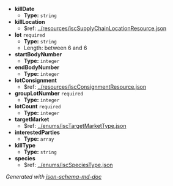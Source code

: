  - <b id="#/properties/killDate">killDate</b>
	 - **Type:** `string`
 - <b id="#/properties/killLocation">killLocation</b>
	 - &#36;ref: [../resources/iscSupplyChainLocationResource.json](#..resourcesiscsupplychainlocationresource.json)
 - <b id="#/properties/lot">lot</b> `required`
	 - **Type:** `string`
	 - Length: between 6 and 6
 - <b id="#/properties/startBodyNumber">startBodyNumber</b>
	 - **Type:** `integer`
 - <b id="#/properties/endBodyNumber">endBodyNumber</b>
	 - **Type:** `integer`
 - <b id="#/properties/lotConsignment">lotConsignment</b>
	 - &#36;ref: [../resources/iscConsignmentResource.json](#..resourcesiscconsignmentresource.json)
 - <b id="#/properties/groupLotNumber">groupLotNumber</b> `required`
	 - **Type:** `integer`
 - <b id="#/properties/lotCount">lotCount</b> `required`
	 - **Type:** `integer`
 - <b id="#/properties/targetMarket">targetMarket</b>
	 - &#36;ref: [../enums/iscTargetMarketType.json](#..enumsisctargetmarkettype.json)
 - <b id="#/properties/interestedParties">interestedParties</b>
	 - **Type:** `array`
 - <b id="#/properties/killType">killType</b>
	 - **Type:** `string`
 - <b id="#/properties/species">species</b>
	 - &#36;ref: [../enums/iscSpeciesType.json](#..enumsiscspeciestype.json)

_Generated with [json-schema-md-doc](https://brianwendt.github.io/json-schema-md-doc/)_